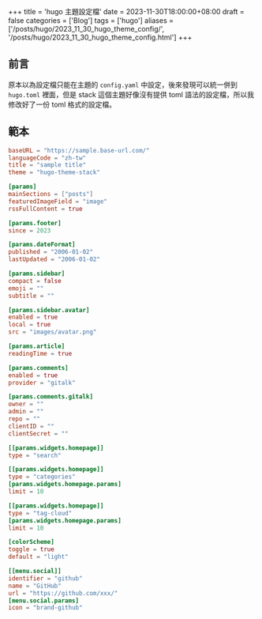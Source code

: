 +++
title = 'hugo 主題設定檔'
date = 2023-11-30T18:00:00+08:00
draft = false
categories = ['Blog']
tags = ['hugo']
aliases = ['/posts/hugo/2023_11_30_hugo_theme_config/', '/posts/hugo/2023_11_30_hugo_theme_config.html']
+++

## 前言

原本以為設定檔只能在主題的 `config.yaml` 中設定，後來發現可以統一併到 `hugo.toml` 裡面，但是 stack 這個主題好像沒有提供 toml 語法的設定檔，所以我修改好了一份 toml 格式的設定檔。

## 範本

```toml
baseURL = "https://sample.base-url.com/"
languageCode = "zh-tw"
title = "sample title"
theme = "hugo-theme-stack"

[params]
mainSections = ["posts"]
featuredImageField = "image"
rssFullContent = true

[params.footer]
since = 2023

[params.dateFormat]
published = "2006-01-02"
lastUpdated = "2006-01-02"

[params.sidebar]
compact = false
emoji = ""
subtitle = ""

[params.sidebar.avatar]
enabled = true
local = true
src = "images/avatar.png"

[params.article]
readingTime = true

[params.comments]
enabled = true
provider = "gitalk"

[params.comments.gitalk]
owner = ""
admin = ""
repo = ""
clientID = ""
clientSecret = ""

[[params.widgets.homepage]]
type = "search"

[[params.widgets.homepage]]
type = "categories"
[params.widgets.homepage.params]
limit = 10

[[params.widgets.homepage]]
type = "tag-cloud"
[params.widgets.homepage.params]
limit = 10

[colorScheme]
toggle = true
default = "light"

[[menu.social]]
identifier = "github"
name = "GitHub"
url = "https://github.com/xxx/"
[menu.social.params]
icon = "brand-github"
```
